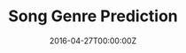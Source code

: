 ---
title: Song Genre Prediction
summary: Implemented tree-based methods on Spotify data to predict the genre of a song based on audio features.
tags:
- all
date: "2016-04-27T00:00:00Z"

# Optional external URL for project (replaces project detail page).

external_link: https://github.com/teddythepooh/song_genre_prediction

---